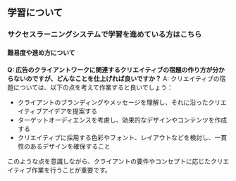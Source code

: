 ## 学習について
### サクセスラーニングシステムで学習を進めている方はこちら
#### 難易度や進め方について

**Q: 広告のクライアントワークに関連するクリエイティブの宿題の作り方が分からないのですが、どんなことを仕上げれば良いですか？**
A: クリエイティブの宿題については、以下の点を考えて作業すると良いでしょう：
- クライアントのブランディングやメッセージを理解し、それに沿ったクリエイティブアイデアを提案する
- ターゲットオーディエンスを考慮し、効果的なデザインやコンテンツを作成する
- クリエイティブに採用する色彩やフォント、レイアウトなどを検討し、一貫性のあるデザインを確保すること

このような点を意識しながら、クライアントの要件やコンセプトに応じたクリエイティブ作業を行うことが重要です。
